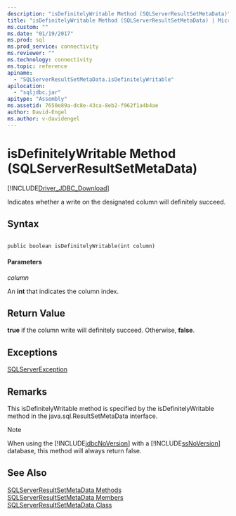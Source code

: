 ```yaml
---
description: "isDefinitelyWritable Method (SQLServerResultSetMetaData)"
title: "isDefinitelyWritable Method (SQLServerResultSetMetaData) | Microsoft Docs"
ms.custom: ""
ms.date: "01/19/2017"
ms.prod: sql
ms.prod_service: connectivity
ms.reviewer: ""
ms.technology: connectivity
ms.topic: reference
apiname: 
  - "SQLServerResultSetMetaData.isDefinitelyWritable"
apilocation: 
  - "sqljdbc.jar"
apitype: "Assembly"
ms.assetid: 7650e89a-dc8e-43ca-8eb2-f962f1a4b4ae
author: David-Engel
ms.author: v-davidengel
---
```

# isDefinitelyWritable Method (SQLServerResultSetMetaData)
[!INCLUDE[Driver_JDBC_Download](../../../includes/driver_jdbc_download.md)]

  Indicates whether a write on the designated column will definitely succeed.  
  
## Syntax  
  
```  
  
public boolean isDefinitelyWritable(int column)  
```  
  
#### Parameters  
 *column*  
  
 An **int** that indicates the column index.  
  
## Return Value  
 **true** if the column write will definitely succeed. Otherwise, **false**.  
  
## Exceptions  
 [SQLServerException](../../../connect/jdbc/reference/sqlserverexception-class.md)  
  
## Remarks  
 This isDefinitelyWritable method is specified by the isDefinitelyWritable method in the java.sql.ResultSetMetaData interface.  
  
> [!NOTE]  
>  When using the [!INCLUDE[jdbcNoVersion](../../../includes/jdbcnoversion_md.md)] with a [!INCLUDE[ssNoVersion](../../../includes/ssnoversion-md.md)] database, this method will always return false.  
  
## See Also  
 [SQLServerResultSetMetaData Methods](../../../connect/jdbc/reference/sqlserverresultsetmetadata-methods.md)   
 [SQLServerResultSetMetaData Members](../../../connect/jdbc/reference/sqlserverresultsetmetadata-members.md)   
 [SQLServerResultSetMetaData Class](../../../connect/jdbc/reference/sqlserverresultsetmetadata-class.md)  
  
  
